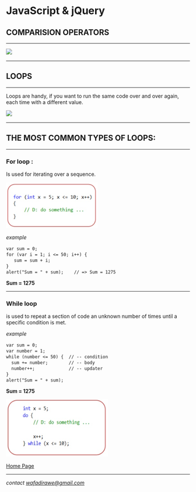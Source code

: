  # JavaScript & jQuery

 ## COMPARISION OPERATORS
 ***


 ![](https://i.ytimg.com/vi/wFB-ywsNPwg/maxresdefault.jpg)

 ***


## LOOPS
***
Loops are handy, if you want to run the same code over and over again, each time with a different value.

![](https://th.bing.com/th/id/R181d33980a4bd27fe021b8aec8ef94f9?rik=aQ%2bAGJ6n0TgiYw&riu=http%3a%2f%2fwww.w3resource.com%2fw3r_images%2ffor-loop.gif&ehk=035cg%2bza7mjMDeKsCvIKt0JH1lWz7pcJrHl35pURgJA%3d&risl=&pid=ImgRaw)

***


## THE MOST COMMON TYPES OF LOOPS:

***

###  **For loop** :
 Is used for iterating over a sequence.

![](loop.png)

*example*
```
var sum = 0;
for (var i = 1; i <= 50; i++) {
   sum = sum + i;
}
alert("Sum = " + sum);    // => Sum = 1275
```
**Sum = 1275**

***

###  **While loop**
is used to repeat a section of code an unknown number of times until a specific condition is met.

*example*

```
var sum = 0;
var number = 1;
while (number <= 50) {  // -- condition
  sum += number;        // -- body
  number++;             // -- updater
}
alert("Sum = " + sum);  
```
**Sum = 1275**

![](while.png)


[Home Page](https://wafaankoush99.github.io/Reading-Notes/)
***
*contact wafadirawe@gmail.com*







 